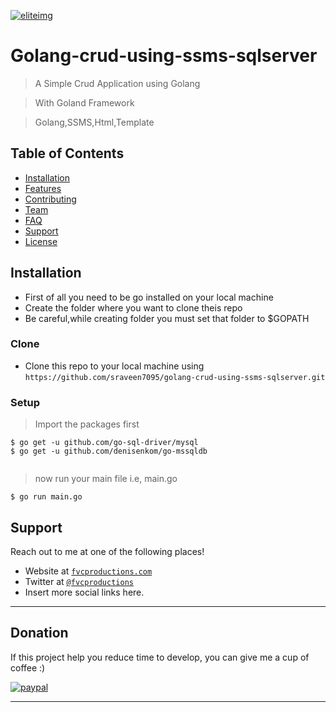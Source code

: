 <a href="#"><img src="https://media-exp1.licdn.com/dms/image/C5103AQEmwEiq7_8RZA/profile-displayphoto-shrink_200_200/0?e=1602720000&v=beta&t=cVNLZp3AiOQAhoNUVyIa9KCd-RTE5aK11Cev6Tr7pAc"  alt="eliteimg"></a>




# Golang-crud-using-ssms-sqlserver

> A Simple Crud Application using Golang 

> With Goland Framework

> Golang,SSMS,Html,Template





## Table of Contents


- [Installation](#installation)
- [Features](#features)
- [Contributing](#contributing)
- [Team](#team)
- [FAQ](#faq)
- [Support](#support)
- [License](#license)


## Installation

- First of all you need to be go installed on your local machine
- Create the folder where you want to clone theis repo
- Be careful,while creating folder you must set that folder to $GOPATH

### Clone

- Clone this repo to your local machine using `https://github.com/sraveen7095/golang-crud-using-ssms-sqlserver.git`

### Setup



> Import the packages first

```shell
$ go get -u github.com/go-sql-driver/mysql
$ go get -u github.com/denisenkom/go-mssqldb


```

> now run your main file i.e, main.go

```shell
$ go run main.go
```



## Support

Reach out to me at one of the following places!

- Website at <a href="http://fvcproductions.com" target="_blank">`fvcproductions.com`</a>
- Twitter at <a href="http://twitter.com/fvcproductions" target="_blank">`@fvcproductions`</a>
- Insert more social links here.

---
## Donation
If this project help you reduce time to develop, you can give me a cup of coffee :) 

[![paypal](https://www.paypalobjects.com/en_US/i/btn/btn_donateCC_LG.gif)](https://www.paypal.com/cgi-bin/webscr?cmd=_donations&business=sraveenvirat%40gmail.com&currency_code=USD&source=url)


---
